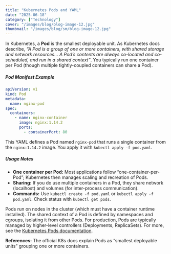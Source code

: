 ```yaml
---
title: "Kubernetes Pods and YAML"
date: "2025-06-18"
category: ["Technology"]
cover: "/images/blog/blog-image-12.jpg"
thumbnail: "/images/blog/sm/blog-image-12.jpg"
---
```


In Kubernetes, a **Pod** is the smallest deployable unit. As Kubernetes docs describe, _“A Pod is a group of one or more containers, with shared storage and network resources... A Pod’s contents are always co-located and co-scheduled, and run in a shared context”_. You typically run one container per Pod (though multiple tightly-coupled containers can share a Pod).

##### Pod Manifest Example

```yaml
apiVersion: v1
kind: Pod
metadata:
  name: nginx-pod
spec:
  containers:
    - name: nginx-container
      image: nginx:1.14.2
      ports:
        - containerPort: 80
```

This YAML defines a Pod named `nginx-pod` that runs a single container from the `nginx:1.14.2` image. You apply it with `kubectl apply -f pod.yaml`.

##### Usage Notes

- **One container per Pod:** Most applications follow “one-container-per-Pod”; Kubernetes then manages scaling and recreation of Pods.
- **Sharing:** If you do use multiple containers in a Pod, they share network (localhost) and volumes (for inter-process communication).
- **Commands:** Use `kubectl create -f pod.yaml` or `kubectl apply -f pod.yaml`. Check status with `kubectl get pods`.

Pods run on nodes in the cluster (which must have a container runtime installed). The shared context of a Pod is defined by namespaces and cgroups, isolating it from other Pods. For production, Pods are typically managed by higher-level controllers (Deployments, ReplicaSets). For more, see the [Kubernetes Pods documentation](https://kubernetes.io/docs/concepts/workloads/pods/).

**References:** The official K8s docs explain Pods as “smallest deployable units” grouping one or more containers.
